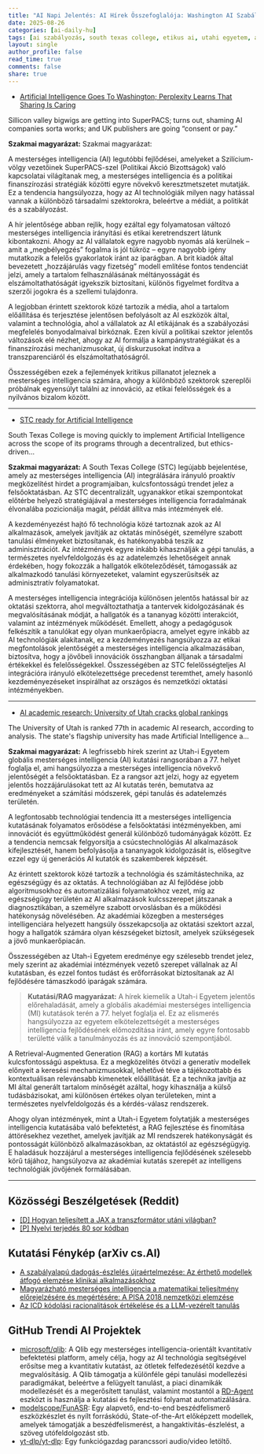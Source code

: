 ```yaml
---
title: "AI Napi Jelentés: AI Hírek Összefoglalója: Washington AI Szabályozási Lépései, a Dél-Texasi Főiskola Etikus Megvalósítása és Utah Kutatási Ranglistái (2025-08-26)"
date: 2025-08-26
categories: [ai-daily-hu]
tags: [ai szabályozás, south texas college, etikus ai, utahi egyetem, akadémiai kutatás, superpacs, brit kiadók]
layout: single
author_profile: false
read_time: true
comments: false
share: true
---
```

- [Artificial Intelligence Goes To Washington; Perplexity Learns That Sharing Is Caring](https://www.adexchanger.com/daily-news-roundup/tuesday-20250826/)

Sillicon valley bigwigs are getting into SuperPACS; turns out, shaming AI companies sorta works; and UK publishers are going “consent or pay.”

**Szakmai magyarázat:**
Szakmai magyarázat:

A mesterséges intelligencia (AI) legutóbbi fejlődései, amelyeket a Szilícium-völgy vezetőinek SuperPACS-szel (Politikai Akció Bizottságok) való kapcsolatai világítanak meg, a mesterséges intelligencia és a politikai finanszírozási stratégiák közötti egyre növekvő keresztmetszetet mutatják. Ez a tendencia hangsúlyozza, hogy az AI technológiák milyen nagy hatással vannak a különböző társadalmi szektorokra, beleértve a médiát, a politikát és a szabályozást.

A hír jelentősége abban rejlik, hogy ezáltal egy folyamatosan változó mesterséges intelligencia irányítási és etikai keretrendszert látunk kibontakozni. Ahogy az AI vállalatok egyre nagyobb nyomás alá kerülnek – amit a „megbélyegzés” fogalma is jól tükröz – egyre nagyobb igény mutatkozik a felelős gyakorlatok iránt az iparágban. A brit kiadók által bevezetett „hozzájárulás vagy fizetség” modell említése fontos tendenciát jelzi, amely a tartalom felhasználásának méltányosságát és elszámoltathatóságát igyekszik biztosítani, különös figyelmet fordítva a szerzői jogokra és a szellemi tulajdonra.

A legjobban érintett szektorok közé tartozik a média, ahol a tartalom előállítása és terjesztése jelentősen befolyásolt az AI eszközök által, valamint a technológia, ahol a vállalatok az AI etikájának és a szabályozási megfelelés bonyodalmaival birkóznak. Ezen kívül a politikai szektor jelentős változások elé nézhet, ahogy az AI formálja a kampánystratégiákat és a finanszírozási mechanizmusokat, új diskurzusokat indítva a transzparenciáról és elszámoltathatóságról.

Összességében ezek a fejlemények kritikus pillanatot jeleznek a mesterséges intelligencia számára, ahogy a különböző szektorok szereplői próbálnak egyensúlyt találni az innováció, az etikai felelősségek és a nyilvános bizalom között.

---
- [STC ready for Artificial Intelligence](https://news.southtexascollege.edu/stc-ready-for-artificial-intelligence/)

South Texas College is moving quickly to implement Artificial Intelligence across the scope of its programs through a decentralized, but ethics-driven...

**Szakmai magyarázat:**
A South Texas College (STC) legújabb bejelentése, amely az mesterséges intelligencia (AI) integrálására irányuló proaktív megközelítést hirdet a programjaiban, kulcsfontosságú trendet jelez a felsőoktatásban. Az STC decentralizált, ugyanakkor etikai szempontokat előtérbe helyező stratégiájával a mesterséges intelligencia forradalmának élvonalába pozicionálja magát, példát állítva más intézmények elé.

A kezdeményezést hajtó fő technológia közé tartoznak azok az AI alkalmazások, amelyek javítják az oktatás minőségét, személyre szabott tanulási élményeket biztosítanak, és hatékonyabbá teszik az adminisztrációt. Az intézmények egyre inkább kihasználják a gépi tanulás, a természetes nyelvfeldolgozás és az adatelemzés lehetőségeit annak érdekében, hogy fokozzák a hallgatók elköteleződését, támogassák az alkalmazkodó tanulási környezeteket, valamint egyszerűsítsék az adminisztratív folyamatokat.

A mesterséges intelligencia integrációja különösen jelentős hatással bír az oktatási szektorra, ahol megváltoztathatja a tantervek kidolgozásának és megvalósításának módját, a hallgatók és a tananyag közötti interakciót, valamint az intézmények működését. Emellett, ahogy a pedagógusok felkészítik a tanulókat egy olyan munkaerőpiacra, amelyet egyre inkább az AI technológiák alakítanak, ez a kezdeményezés hangsúlyozza az etikai megfontolások jelentőségét a mesterséges intelligencia alkalmazásában, biztosítva, hogy a jövőbeli innovációk összhangban álljanak a társadalmi értékekkel és felelősségekkel. Összességében az STC felelősségteljes AI integrációra irányuló elkötelezettsége precedenst teremthet, amely hasonló kezdeményezéseket inspirálhat az országos és nemzetközi oktatási intézményekben.

---
- [AI academic research: University of Utah cracks global rankings](https://www.deseret.com/utah/2025/08/25/university-of-utah-ai-rankings/)

The University of Utah is ranked 77th in academic AI research, according to analysis. The state's flagship university has made Artificial Intelligence a...

**Szakmai magyarázat:**
A legfrissebb hírek szerint az Utah-i Egyetem globális mesterséges intelligencia (AI) kutatási rangsorában a 77. helyet foglalja el, ami hangsúlyozza a mesterséges intelligencia növekvő jelentőségét a felsőoktatásban. Ez a rangsor azt jelzi, hogy az egyetem jelentős hozzájárulásokat tett az AI kutatás terén, bemutatva az eredményeket a számítási módszerek, gépi tanulás és adatelemzés területén.

A legfontosabb technológiai tendencia itt a mesterséges intelligencia kutatásának folyamatos erősödése a felsőoktatási intézményekben, ami innovációt és együttműködést generál különböző tudományágak között. Ez a tendencia nemcsak felgyorsítja a csúcstechnológiás AI alkalmazások kifejlesztését, hanem befolyásolja a tananyagok kidolgozását is, elősegítve ezzel egy új generációs AI kutatók és szakemberek képzését.

Az érintett szektorok közé tartozik a technológia és számítástechnika, az egészségügy és az oktatás. A technológiában az AI fejlődése jobb algoritmusokhoz és automatizálási folyamatokhoz vezet, míg az egészségügy területén az AI alkalmazások kulcsszerepet játszanak a diagnosztikában, a személyre szabott orvoslásban és a működési hatékonyság növelésében. Az akadémiai közegben a mesterséges intelligenciára helyezett hangsúly összekapcsolja az oktatási szektort azzal, hogy a hallgatók számára olyan készségeket biztosít, amelyek szükségesek a jövő munkaerőpiacán.

Összességében az Utah-i Egyetem eredménye egy szélesebb trendet jelez, mely szerint az akadémiai intézmények vezető szerepet vállalnak az AI kutatásban, és ezzel fontos tudást és erőforrásokat biztosítanak az AI fejlődésére támaszkodó iparágak számára.

> **Kutatási/RAG magyarázat:**
> A hírek kiemelik a Utah-i Egyetem jelentős előrehaladását, amely a globális akadémiai mesterséges intelligencia (MI) kutatások terén a 77. helyet foglalja el. Ez az elismerés hangsúlyozza az egyetem elkötelezettségét a mesterséges intelligencia fejlődésének előmozdítása iránt, amely egyre fontosabb területté válik a tanulmányozás és az innováció szempontjából. 

A Retrieval-Augmented Generation (RAG) a kortárs MI kutatás kulcsfontosságú aspektusa. Ez a megközelítés ötvözi a generatív modellek előnyeit a keresési mechanizmusokkal, lehetővé téve a tájékozottabb és kontextuálisan relevánsabb kimenetek előállítását. Ez a technika javítja az MI által generált tartalom minőségét azáltal, hogy kihasználja a külső tudásbázisokat, ami különösen értékes olyan területeken, mint a természetes nyelvfeldolgozás és a kérdés-válasz rendszerek.

Ahogy olyan intézmények, mint a Utah-i Egyetem folytatják a mesterséges intelligencia kutatásába való befektetést, a RAG fejlesztése és finomítása áttörésekhez vezethet, amelyek javítják az MI rendszerek hatékonyságát és pontosságát különböző alkalmazásokban, az oktatástól az egészségügyig. E haladásuk hozzájárul a mesterséges intelligencia fejlődésének szélesebb körű tájához, hangsúlyozva az akadémiai kutatás szerepét az intelligens technológiák jövőjének formálásában.

---
## Közösségi Beszélgetések (Reddit)
- [[D] Hogyan teljesített a JAX a transzformátor utáni világban?](https://www.reddit.com/r/MachineLearning/comments/1mybwih/d_how_did_jax_fare_in_the_post_transformer_world/)
- [[P] Nyelvi terjedés 80 sor kódban](https://www.reddit.com/r/MachineLearning/comments/1mwbq81/p_language_diffusion_in_80_lines_of_code/)

## Kutatási Fénykép (arXiv cs.AI)
- [A szabályalapú dadogás-észlelés újraértelmezése: Az érthető modellek átfogó elemzése klinikai alkalmazásokhoz](https://arxiv.org/abs/2508.16681)
- [Magyarázható mesterséges intelligencia a matematikai teljesítmény előrejelzésére és megértésére: A PISA 2018 nemzetközi elemzése](https://arxiv.org/abs/2508.16747)
- [Az ICD kódolási racionalitások értékelése és a LLM-vezérelt tanulás](https://arxiv.org/abs/2508.16777)

## GitHub Trendi AI Projektek
- [microsoft/qlib](microsoft/qlib): A Qlib egy mesterséges intelligencia-orientált kvantitatív befektetési platform, amely célja, hogy az AI technológia segítségével erősítse meg a kvantitatív kutatást, az ötletek felfedezésétől kezdve a megvalósításig. A Qlib támogatja a különféle gépi tanulási modellezési paradigmákat, beleértve a felügyelt tanulást, a piaci dinamikák modellezését és a megerősített tanulást, valamint mostantól a [RD-Agent](https://github.com/microsoft/RD-Agent) eszközt is használja a kutatási és fejlesztési folyamat automatizálására.
- [modelscope/FunASR](modelscope/FunASR): Egy alapvető, end-to-end beszédfelismerő eszközkészlet és nyílt forráskódú, State-of-the-Art előképzett modellek, amelyek támogatják a beszédfelismerést, a hangaktivitás-észlelést, a szöveg utófeldolgozást stb.
- [yt-dlp/yt-dlp](yt-dlp/yt-dlp): Egy funkciógazdag parancssori audio/video letöltő.